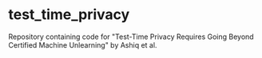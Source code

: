 # test_time_privacy
Repository containing code for "Test-Time Privacy Requires Going Beyond Certified Machine Unlearning" by Ashiq et al.
